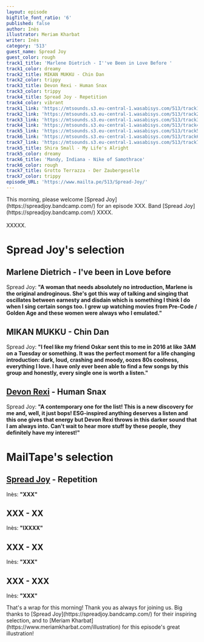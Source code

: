```yaml
---
layout: episode
bigTitle_font_ratio: '6'
published: false
author: Inès
illustrator: Meriam Kharbat
writer: Inès
category: '513'
guest_name: Spread Joy
guest_color: rough
track1_title: 'Marlene Dietrich - I''ve Been in Love Before '
track1_color: dreamy
track2_title: MIKAN MUKKU - Chin Dan
track2_color: trippy
track3_title: Devon Rexi - Human Snax
track3_color: trippy
track4_title: Spread Joy - Repetition
track4_color: vibrant
track1_link: 'https://mtsounds.s3.eu-central-1.wasabisys.com/513/track1.m4a'
track2_link: 'https://mtsounds.s3.eu-central-1.wasabisys.com/513/track2.mp3'
track3_link: 'https://mtsounds.s3.eu-central-1.wasabisys.com/513/track3.mp3'
track4_link: 'https://mtsounds.s3.eu-central-1.wasabisys.com/513/track4.mp3'
track5_link: 'https://mtsounds.s3.eu-central-1.wasabisys.com/513/track5.m4a'
track6_link: 'https://mtsounds.s3.eu-central-1.wasabisys.com/513/track6.mp3'
track7_link: 'https://mtsounds.s3.eu-central-1.wasabisys.com/513/track7.mp3'
track5_title: Shira Small - My Life's Alright
track5_color: dreamy
track6_title: 'Mandy, Indiana - Nike of Samothrace'
track6_color: rough
track7_title: Grotto Terrazza - Der Zaubergeselle
track7_color: trippy
episode_URL: 'https://www.mailta.pe/513/Spread-Joy/'
---
```

<p id="introduction"> This morning, please welcome [Spread Joy](https://spreadjoy.bandcamp.com/) for an episode XXX. Band [Spread Joy](https://spreadjoy.bandcamp.com/)  XXXX. 
<br><br>
XXXXX.</p>

# Spread Joy's selection

## Marlene Dietrich - I've been in Love before
Spread Joy: **"**A woman that needs absolutely no introduction, Marlene is the original androginous. She's got this way of talking and singing that oscillates between earnesty and disdain which is something I think I do when I sing certain songs too. I grew up watching movies from Pre-Code / Golden Age and these women were always who I emulated.**"**

## MIKAN MUKKU - Chin Dan
Spread Joy: **"**I feel like my friend Oskar sent this to me in 2016 at like 3AM on a Tuesday or something. It was the perfect moment for a life changing introduction: dark, loud, crashing and moody, oozes 80s coolness, everything I love. I have only ever been able to find a few songs by this group and honestly, every single one is worth a listen.**"**

## [Devon Rexi](https://southofnorthamsterdam.bandcamp.com/album/tambal-ep) - Human Snax
Spread Joy: **"**A contemporary one for the list! This is a new discovery for me and, well, it just bops! ESG-inspired anything deserves a listen and this one gives that energy but Devon Rexi throws in this darker sound that I am always into. Can't wait to hear more stuff by these people, they definitely have my interest!**"**



# MailTape's selection

## [Spread Joy](https://spreadjoy.bandcamp.com/) - Repetition
Inès: **"**XXX**"**

## XXX - XX
Inès: **"**IXXXX**"**

## XXX - XX
Inès: **"**XXX**"**

## XXX - XXX
Inès: **"**XXX**"**

<p id="outroduction">That's a wrap for this morning! Thank you as always for joining us. Big thanks to [Spread Joy](https://spreadjoy.bandcamp.com/) for their inspiring selection, and to [Meriam Kharbat](https://www.meriamkharbat.com/illustration) for this episode's great illustration!</p>
